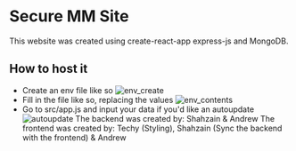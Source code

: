 # Secure MM Site
This website was created using create-react-app express-js and MongoDB.

## How to host it
- Create an env file like so
![env_create](https://cdn.upload.systems/uploads/azKoI8gn.gif)
- Fill in the file like so, replacing the values
![env_contents](https://cdn.upload.systems/uploads/66xsUYlZ.png)
- Go to src/app.js and input your data if you'd like an autoupdate
![autoupdate](https://cdn.upload.systems/uploads/pbtQGlEK.gif)
The backend was created by: Shahzain & Andrew
The frontend was created by: Techy (Styling), Shahzain (Sync the backend with the frontend) & Andrew
